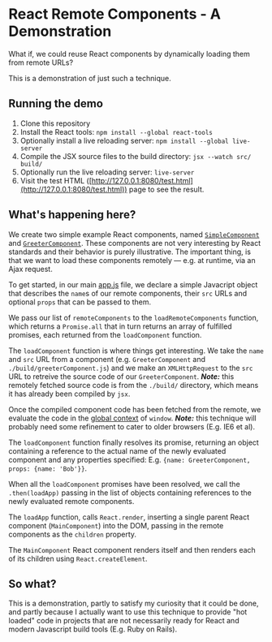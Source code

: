 # React Remote Components - A Demonstration

What if, we could reuse React components by dynamically loading them from remote URLs?

This is a demonstration of just such a technique.

## Running the demo

1. Clone this repository
1. Install the React tools: `npm install --global react-tools`
1. Optionally install a live reloading server: `npm install --global live-server`
1. Compile the JSX source files to the build directory: `jsx --watch src/ build/`
1. Optionally run the live reloading server: `live-server`
1. Visit the test HTML ([http://127.0.0.1:8080/test.html](http://127.0.0.1:8080/test.html)) page to see the result.

## What's happening here?

We create two simple example React components, named [`SimpleComponent`](./src/simpleComponent.js) and [`GreeterComponent`](./src/greeterComponent.js). These components are not very interesting by React standards and their behavior is purely illustrative. The important thing, is that we want to load these components remotely — e.g. at runtime, via an Ajax request.

To get started, in our main [app.js](./src/app.js) file, we declare a simple Javacript object that describes the `name`s of our remote components, their `src` URLs and optional `props` that can be passed to them.

We pass our list of `remoteComponents` to the `loadRemoteComponents` function, which returns a `Promise.all` that in turn returns an array of fulfilled promises, each returned from the `loadComponent` function.

The `loadComponent` function is where things get interesting. We take the `name` and `src` URL from a component (e.g. `GreeterComponent` and `./build/greeterComponent.js`) and we make an `XMLHttpRequest` to the `src` URL to retreive the source code of our `GreeterComponent`. ***Note:*** this remotely fetched source code is from the `./build/` directory, which means it has already been compiled by `jsx`.

Once the compiled component code has been fetched from the remote, we evaluate the code in the [global context](http://perfectionkills.com/global-eval-what-are-the-options/) of `window`. ***Note:*** this technique will probably need some refinement to cater to older browsers (E.g. IE6 et al).

The `loadComponent` function finally resolves its promise, returning an object containing a reference to the actual name of the newly evaluated component and any properties specified: E.g. `{name: GreeterComponent, props: {name: 'Bob'}}`.

When all the `loadComponent` promises have been resolved, we call the `.then(loadApp)` passing in the list of objects containing references to the newly evaluated remote components.

The `loadApp` function, calls `React.render`, inserting a single parent React component (`MainComponent`) into the DOM, passing in the remote components as the `children` property.

The `MainComponent` React component renders itself and then renders each of its children using `React.createElement`.

## So what?

This is a demonstration, partly to satisfy my curiosity that it could be done, and partly because I actually want to use this technique to provide "hot loaded" code in projects that are not necessarily ready for React and modern Javascript build tools (E.g. Ruby on Rails).
